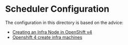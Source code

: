 # Scheduler Configuration

The configuration in this directory is based on the advice:

* [Creating an Infra Node in OpenShift v4](https://access.redhat.com/solutions/4287111)
* [Openshift 4 create infra machines ](https://access.redhat.com/solutions/4342791)
